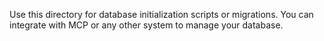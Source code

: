 Use this directory for database initialization scripts or migrations.
You can integrate with MCP or any other system to manage your database.
